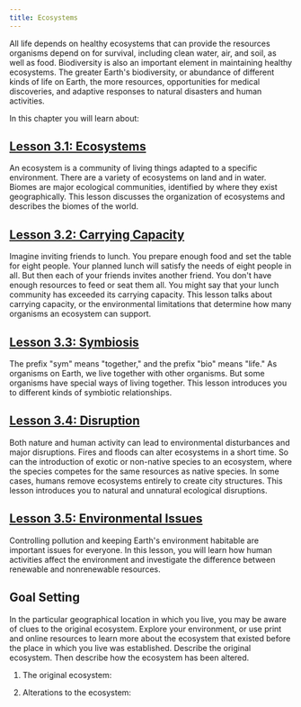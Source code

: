 ```yaml
---
title: Ecosystems
---
```

All life depends on healthy ecosystems that can provide the resources organisms depend on for survival, including clean water, air, and soil, as well as food. Biodiversity is also an important element in maintaining healthy ecosystems. The greater Earth's biodiversity, or abundance of different kinds of life on Earth, the more resources, opportunities for medical discoveries, and adaptive responses to natural disasters and human activities.

In this chapter you will learn about:

## [Lesson 3.1: Ecosystems](lesson-3.1)

An ecosystem is a community of living things adapted to a specific environment. There are a variety of ecosystems on land and in water. Biomes are major ecological communities, identified by where they exist geographically. This lesson discusses the organization of ecosystems and describes the biomes of the world.

## [Lesson 3.2: Carrying Capacity](lesson-3.2)

Imagine inviting friends to lunch. You prepare enough food and set the table for eight people. Your planned lunch will satisfy the needs of eight people in all. But then each of your friends invites another friend. You don't have enough resources to feed or seat them all. You might say that your lunch community has exceeded its carrying capacity. This lesson talks about carrying capacity, or the environmental limitations that determine how many organisms an ecosystem can support.

## [Lesson 3.3: Symbiosis](lesson-3.3)

The prefix "sym" means "together," and the prefix "bio" means "life." As organisms on Earth, we live together with other organisms. But some organisms have special ways of living together. This lesson introduces you to different kinds of symbiotic relationships.

## [Lesson 3.4: Disruption](lesson-3.4)

Both nature and human activity can lead to environmental disturbances and major disruptions. Fires and floods can alter ecosystems in a short time. So can the introduction of exotic or non-native species to an ecosystem, where the species competes for the same resources as native species. In some cases, humans remove ecosystems entirely to create city structures. This lesson introduces you to natural and unnatural ecological disruptions.

## [Lesson 3.5: Environmental Issues](lesson-3.5)

Controlling pollution and keeping Earth's environment habitable are important issues for everyone. In this lesson, you will learn how human activities affect the environment and investigate the difference between renewable and nonrenewable resources.

## Goal Setting

In the particular geographical location in which you live, you may be aware of clues to the original ecosystem. Explore your environment, or use print and online resources to learn more about the ecosystem that existed before the place in which you live was established. Describe the original ecosystem. Then describe how the ecosystem has been altered.

  1.  The original ecosystem:

  1.  Alterations to the ecosystem: